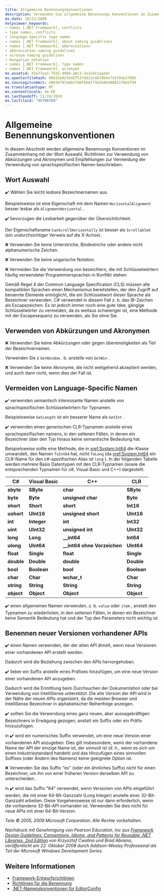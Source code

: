 ```yaml
---
title: Allgemeine Benennungskonventionen
description: Verwenden Sie allgemeine Benennungs Konventionen im Zusammenhang mit der Wort Auswahl, Richtlinien zur Verwendung von Abkürzungen und Akronymen sowie Anleitungen zum Vermeiden von sprachspezifischen Namen.
ms.date: 10/22/2008
helpviewer_keywords:
- names [.NET Framework], conflicts
- type names, conflicts
- language-specific type names
- names [.NET Framework], about naming guidelines
- names [.NET Framework], abbreviations
- abbreviation naming guidelines
- acronym naming guidelines
- Hungarian notation
- names [.NET Framework], type names
- names [.NET Framework], acronyms
ms.assetid: d3a77ea1-75d2-4969-a8c3-3e1e3e1aaedc
ms.openlocfilehash: 60832e823ed2f51fdd13c467dbbef4378de27885
ms.sourcegitcommit: d8020797a6657d0fbbdff362b80300815f682f94
ms.translationtype: MT
ms.contentlocale: de-DE
ms.lasthandoff: 11/24/2020
ms.locfileid: "95706709"
---
```

# <a name="general-naming-conventions"></a>Allgemeine Benennungskonventionen

In diesem Abschnitt werden allgemeine Benennungs Konventionen im Zusammenhang mit der Wort Auswahl, Richtlinien zur Verwendung von Abkürzungen und Akronymen und Empfehlungen zur Vermeidung der Verwendung von sprachspezifischen Namen beschrieben.

## <a name="word-choice"></a>Wort Auswahl

 ✔️ Wählen Sie leicht lesbare Bezeichnernamen aus.

 Beispielsweise ist eine Eigenschaft mit dem Namen `HorizontalAlignment` besser lesbar als `AlignmentHorizontal` .

 ✔️ bevorzugen die Lesbarkeit gegenüber der Übersichtlichkeit.

 Der Eigenschaftsname `CanScrollHorizontally` ist besser als `ScrollableX` (ein undurchsichtiger Verweis auf die X-Achse).

 ❌ Verwenden Sie keine Unterstriche, Bindestriche oder andere nicht alphanumerische Zeichen.

 ❌ Verwenden Sie keine ungarische Notation.

 ❌ Vermeiden Sie die Verwendung von bezeichlern, die mit Schlüsselwörtern häufig verwendeter Programmiersprachen in Konflikt stehen

 Gemäß Regel 4 der Common Language Specification (CLS) müssen alle kompatiblen Sprachen einen Mechanismus bereitstellen, der den Zugriff auf benannte Elemente ermöglicht, die ein Schlüsselwort dieser Sprache als Bezeichner verwenden. C# verwendet in diesem Fall z. b. das @-Zeichen als Escapezeichen. Es ist jedoch immer noch eine gute Idee, gängige Schlüsselwörter zu vermeiden, da es weitaus schwieriger ist, eine Methode mit der Escapesequenz zu verwenden, als Sie ohne Sie.

## <a name="using-abbreviations-and-acronyms"></a>Verwenden von Abkürzungen und Akronymen

 ❌ Verwenden Sie keine Abkürzungen oder gegen übereinstigkeiten als Teil der Bezeichnernamen.

 Verwenden Sie z `GetWindow` . b. anstelle von `GetWin` .

 ❌ Verwenden Sie keine Akronyme, die nicht weitgehend akzeptiert werden, und auch dann nicht, wenn dies der Fall ist.

## <a name="avoiding-language-specific-names"></a>Vermeiden von Language-Specific Namen

 ✔️ verwenden semantisch interessante Namen anstelle von sprachspezifischen Schlüsselwörtern für Typnamen.

 Beispielsweise `GetLength` ist ein besserer Name als `GetInt` .

 ✔️ verwenden einen generischen CLR-Typnamen anstelle eines sprachspezifischen namens, in den seltenen Fällen, in denen ein Bezeichner über den Typ hinaus keine semantische Bedeutung hat.

 Beispielsweise sollte eine Methode, die in <xref:System.Int64> die-Klasse umwandelt, den Namen `ToInt64` hat, nicht `ToLong` (da <xref:System.Int64> ein CLR-Name für den c#-spezifischen Alias ist `long` ). In der folgenden Tabelle werden mehrere Basis Datentypen mit den CLR-Typnamen (sowie die entsprechenden Typnamen für c#, Visual Basic und C++) dargestellt.

|C#|Visual Basic|C++|CLR|
|---------|------------------|-----------|---------|
|**sbyte**|**SByte**|**char**|**SByte**|
|**byte**|**Byte**|**unsigned char**|**Byte**|
|**short**|**Short**|**short**|**Int16**|
|**ushort**|**UInt16**|**unsigned short**|**UInt16**|
|**int**|**Integer**|**int**|**Int32**|
|**uint**|**UInt32**|**unsigned int**|**UInt32**|
|**long**|**Long**|**__int64**|**Int64**|
|**ulong**|**UInt64**|**__int64 ohne Vorzeichen**|**UInt64**|
|**float**|**Single**|**float**|**Single**|
|**double**|**Double**|**double**|**Double**|
|**bool**|**Boolean**|**bool**|**Boolean**|
|**char**|**Char**|**wchar_t**|**Char**|
|**string**|**String**|**String**|**String**|
|**object**|**Object**|**Object**|**Object**|

 ✔️ einen allgemeinen Namen verwenden, z. b. `value` oder `item` , anstatt den Typnamen zu wiederholen, in den seltenen Fällen, in denen ein Bezeichner keine Semantik Bedeutung hat und der Typ des Parameters nicht wichtig ist.

## <a name="naming-new-versions-of-existing-apis"></a>Benennen neuer Versionen vorhandener APIs

 ✔️ einen Namen verwenden, der der alten API ähnelt, wenn neue Versionen einer vorhandenen API erstellt werden.

 Dadurch wird die Beziehung zwischen den APIs hervorgehoben.

 ✔️ lieber ein Suffix anstelle eines Präfixes hinzufügen, um eine neue Version einer vorhandenen API anzugeben.

 Dadurch wird die Ermittlung beim Durchsuchen der Dokumentation oder bei Verwendung von IntelliSense unterstützt. Die alte Version der API wird in der Nähe der neuen APIs organisiert, da die meisten Browser und IntelliSense Bezeichner in alphabetischer Reihenfolge anzeigen.

 ✔️ sollten Sie die Verwendung eines ganz neuen, aber aussagekräftigen Bezeichners in Erwägung gezogen, anstatt ein Suffix oder ein Präfix hinzuzufügen.

 in ✔️ wird ein numerisches Suffix verwendet, um eine neue Version einer vorhandenen API anzugeben. Dies gilt insbesondere, wenn der vorhandene Name der API der einzige Name ist, der sinnvoll ist (d. h., wenn es sich um einen Industriestandard handelt) und das Hinzufügen eines sinnvollen Suffixes (oder Ändern des Namens) keine geeignete Option ist.

 ❌ Verwenden Sie das Suffix "ex" (oder ein ähnliches Suffix) nicht für einen Bezeichner, um ihn von einer früheren Version derselben API zu unterscheiden.

 in ✔️ wird das Suffix "64" verwendet, wenn Versionen von APIs eingeführt werden, die mit einer 64-Bit-Ganzzahl (Long Integer) anstelle einer 32-Bit-Ganzzahl arbeiten. Diese Vorgehensweise ist nur dann erforderlich, wenn die vorhandene 32-Bit-API vorhanden ist. Verwenden Sie dies nicht für neue APIs mit einer 64-Bit-Version.

 *Teile &copy; 2005, 2009 Microsoft Corporation. Alle Rechte vorbehalten.*

 *Nachdruck mit Genehmigung von Pearson Education, Inc aus [Framework Design Guidelines: Conventions, Idioms, and Patterns for Reusable .NET Libraries, 2nd Edition](https://www.informit.com/store/framework-design-guidelines-conventions-idioms-and-9780321545619) von Krzysztof Cwalina und Brad Abrams, veröffentlicht am 22. Oktober 2008 durch Addison-Wesley Professional als Teil der Microsoft Windows Development Series.*

## <a name="see-also"></a>Weitere Informationen

- [Framework-Entwurfsrichtlinien](index.md)
- [Richtlinien für die Benennung](naming-guidelines.md)
- [.NET-Namenskonventionen für EditorConfig](/visualstudio/ide/editorconfig-naming-conventions)
